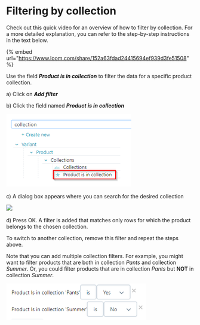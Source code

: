 # Filtering by collection

Check out this quick video for an overview of how to filter by collection. For a more detailed explanation, you can refer to the step-by-step instructions in the text below.

{% embed url="https://www.loom.com/share/152a63fdad24415694ef939d3fe51508" %}

Use the field _**Product is in collection**_ to filter the data for a specific product collection.

a\) Click on _**Add filter**_

b\) Click the field named _**Product is in collection**_

![](../.gitbook/assets/image%20%2870%29.png)

c\) A dialog box appears where you can search for the desired collection

![](https://s3.amazonaws.com/helpscout.net/docs/assets/5d10592804286305cb87965e/images/5ede1e422c7d3a10cba88b36/file-PiWw4PkVY0.png)

d\) Press OK. A filter is added that matches only rows for which the product belongs to the chosen collection.

To switch to another collection, remove this filter and repeat the steps above.

Note that you can add multiple collection filters. For example, you might want to filter products that are both in collection _Pants_ and collection _Summer_. Or, you could filter products that are in collection _Pants_ but **NOT** in collection _Summer_.

![](../.gitbook/assets/image%20%2817%29.png)

